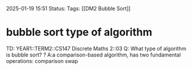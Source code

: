 2025-01-19 15:51
Status: 
Tags: [[DM2 Bubble Sort]]
# bubble sort type of algorithm

TD: YEAR1::TERM2::CS147 Discrete Maths 2::03
Q: What type of algorithm is bubble sort?
?
A:a comparison-based algorithm,
has two fundamental operations:
comparison
swap
<!--ID: 1737302489648-->

